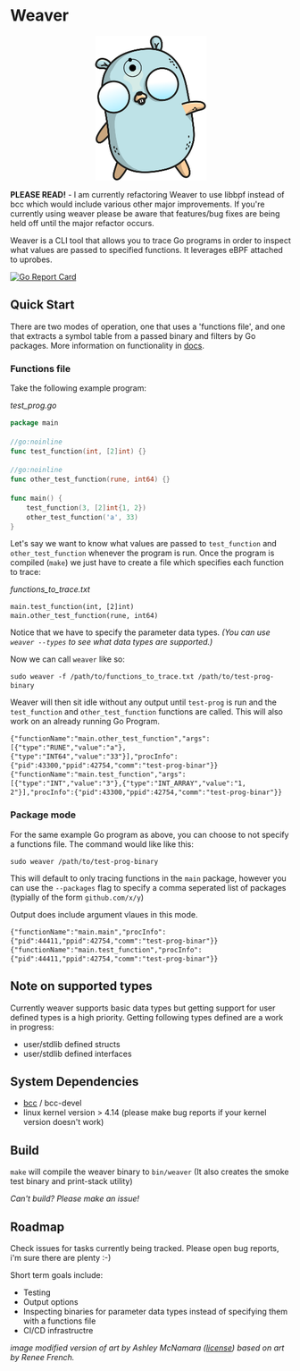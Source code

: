 # Weaver

<p align="center">
    <img src="DrManhattanGopher.png" alt="gopher" width="200"/>
</p>


<b>PLEASE READ!</b> - I am currently refactoring Weaver to use libbpf instead of bcc which would include various other major improvements. If you're currently using weaver please be aware that features/bug fixes are being held off until the major refactor occurs.

Weaver is a CLI tool that allows you to trace Go programs in order to inspect what values are passed to specified functions. It leverages eBPF attached to uprobes.

[![Go Report Card](https://goreportcard.com/badge/github.com/grantseltzer/weaver)](https://goreportcard.com/report/github.com/grantseltzer/weaver)


## Quick Start 

There are two modes of operation, one that uses a 'functions file', and one that extracts a symbol table from a passed binary and filters by Go packages. More information on functionality in [docs](/docs).

### Functions file

Take the following example program: 

<i>test_prog.go</i>
```go
package main

//go:noinline
func test_function(int, [2]int) {}

//go:noinline
func other_test_function(rune, int64) {}

func main() {
	test_function(3, [2]int{1, 2})
	other_test_function('a', 33)
}
```

Let's say we want to know what values are passed to `test_function` and `other_test_function` whenever the program is run. Once the program is compiled (`make`) we just have to create a file which specifies each function to trace:

<i>functions_to_trace.txt</i>
```
main.test_function(int, [2]int)
main.other_test_function(rune, int64)
```

Notice that we have to specify the parameter data types. <i>(You can use `weaver --types` to see what data types are supported.)</i>

Now we can call `weaver` like so:

```
sudo weaver -f /path/to/functions_to_trace.txt /path/to/test-prog-binary
```

Weaver will then sit idle without any output until `test-prog` is run and the `test_function` and `other_test_function` functions are called. This will also work on an already running Go Program.

```
{"functionName":"main.other_test_function","args":[{"type":"RUNE","value":"a"},{"type":"INT64","value":"33"}],"procInfo":{"pid":43300,"ppid":42754,"comm":"test-prog-binar"}}
{"functionName":"main.test_function","args":[{"type":"INT","value":"3"},{"type":"INT_ARRAY","value":"1, 2"}],"procInfo":{"pid":43300,"ppid":42754,"comm":"test-prog-binar"}}
```

### Package mode

For the same example Go program as above, you can choose to not specify a functions file. The command would like like this:

```
sudo weaver /path/to/test-prog-binary
```

This will default to only tracing functions in the `main` package, however you can use the `--packages` flag to specify a comma seperated list of packages (typially of the form `github.com/x/y`)

Output does include argument vlaues in this mode.

```
{"functionName":"main.main","procInfo":{"pid":44411,"ppid":42754,"comm":"test-prog-binar"}}
{"functionName":"main.test_function","procInfo":{"pid":44411,"ppid":42754,"comm":"test-prog-binar"}}
```

## Note on supported types

Currently weaver supports basic data types but getting support for user defined types is a high priority. Getting following types defined are a work in progress:

- user/stdlib defined structs
- user/stdlib defined interfaces


## System Dependencies

- [bcc](https://github.com/iovisor/bcc/blob/master/INSTALL.md) / bcc-devel
- linux kernel version > 4.14 (please make bug reports if your kernel version doesn't work)

## Build

`make` will compile the weaver binary to `bin/weaver` (It also creates the smoke test binary and print-stack utility)

<i>Can't build? Please make an issue!</i>

## Roadmap

Check issues for tasks currently being tracked. Please open bug reports, i'm sure there are plenty :-)

Short term goals include:

- Testing
- Output options
- Inspecting binaries for parameter data types instead of specifying them with a functions file
- CI/CD infrastructre 

<i>image modified version of art by Ashley McNamara ([license](https://creativecommons.org/licenses/by-nc-sa/4.0/)) based on art by Renee French.</i>
